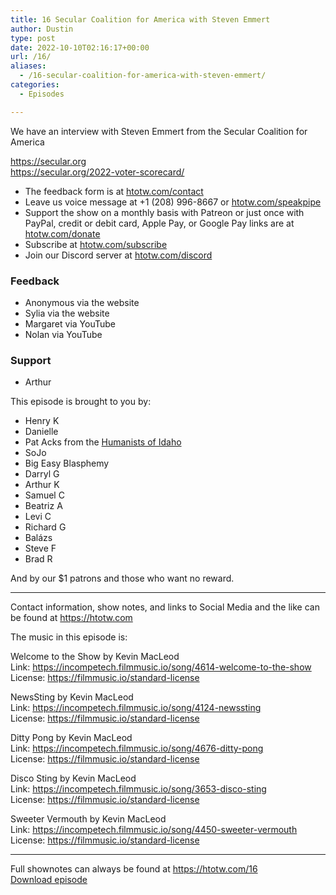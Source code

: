 ```yaml
---
title: 16 Secular Coalition for America with Steven Emmert
author: Dustin
type: post
date: 2022-10-10T02:16:17+00:00
url: /16/
aliases:
  - /16-secular-coalition-for-america-with-steven-emmert/
categories:
  - Episodes

---
```

<div id="buzzsprout-player-11468455"></div><script src="https://www.buzzsprout.com/1983601/11468455-secular-coalition-for-america-with-steven-emmert.js?container_id=buzzsprout-player-11468455&player=small" type="text/javascript" charset="utf-8"></script>

  
We have an interview with Steven Emmert from the Secular Coalition for America

<a href="https://secular.org" target="_blank" rel="noopener">https://secular.org</a>  
<a href="https://secular.org/2022-voter-scorecard/" target="_blank" rel="noopener">https://secular.org/2022-voter-scorecard/</a>

<!--more-->

  * The feedback form is at [htotw.com/contact][1]
  * Leave us voice message at +1 (208) 996-8667 or [htotw.com/speakpipe][2]
  * Support the show on a monthly basis with Patreon or just once with PayPal, credit or debit card, Apple Pay, or Google Pay links are at [htotw.com/donate][3]
  * Subscribe at [htotw.com/subscribe][4]
  * Join our Discord server at [htotw.com/discord][5]

### Feedback

  * Anonymous via the website
  * Sylia via the website
  * Margaret via YouTube
  * Nolan via YouTube

### Support

  * Arthur

This episode is brought to you by:

  * Henry K
  * Danielle
  * Pat Acks from the [Humanists of Idaho][6]
  * SoJo
  * Big Easy Blasphemy
  * Darryl G
  * Arthur K
  * Samuel C
  * Beatriz A
  * Levi C
  * Richard G
  * Balázs
  * Steve F
  * Brad R

And by our $1 patrons and those who want no reward.

* * *

Contact information, show notes, and links to Social Media and the like can be found at <https://htotw.com>

The music in this episode is:

Welcome to the Show by Kevin MacLeod  
Link: https://incompetech.filmmusic.io/song/4614-welcome-to-the-show  
License: https://filmmusic.io/standard-license

NewsSting by Kevin MacLeod  
Link: https://incompetech.filmmusic.io/song/4124-newssting  
License: https://filmmusic.io/standard-license

Ditty Pong by Kevin MacLeod  
Link: https://incompetech.filmmusic.io/song/4676-ditty-pong  
License: https://filmmusic.io/standard-license

Disco Sting by Kevin MacLeod  
Link: https://incompetech.filmmusic.io/song/3653-disco-sting  
License: https://filmmusic.io/standard-license

Sweeter Vermouth by Kevin MacLeod  
Link: https://incompetech.filmmusic.io/song/4450-sweeter-vermouth  
License: https://filmmusic.io/standard-license

* * *

Full shownotes can always be found at <https://htotw.com/16>  
[Download episode][7]

 [1]: https://htotw.com/contact
 [2]: https://htotw.com/speakpike
 [3]: https://htotw.com/donate
 [4]: https://htotw.com/subscribe
 [5]: https://htotw.com/discord
 [6]: https://www.humanistsofidaho.org/
 [7]: https://www.buzzsprout.com/1983601/11468455-secular-coalition-for-america-with-steven-emmert.mp3?download=true